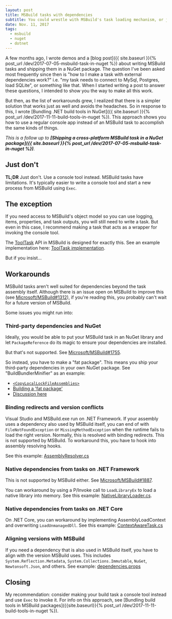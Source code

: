 ```yaml
---
layout: post
title: MSBuild tasks with dependencies
subtitle: You could wrestle with MSBuild's task loading mechanism, or just don't.
date: Nov. 11, 2017
tags:
  - msbuild
  - nuget
  - dotnet
---
```


A few months ago, I wrote demos and a [blog post]({{ site.baseurl }}{% post_url /dev/2017-07-05-msbuild-task-in-nuget %}) about writing
MSBuild tasks and shipping them in a NuGet package. The question I've been asked most frequently
since then is "how to I make a task with external dependencies work?" i.e. "my task needs to connect to MySql, Postgres, load SQLite", or something like that. When I started writing a post to answer these questions, I intended to show you the way to make all this work.

But then, as the list of workarounds grew, I realized that there is a simpler solution that works just as well and avoids the headaches. So in response to this, I wrote
[Bundling .NET build tools in NuGet]({{ site.baseurl }}{% post_url /dev/2017-11-11-build-tools-in-nuget %}). This approach shows you how to use a regular console app instead of an MSBuild task to accomplish the same kinds of things.

_This is a follow up to
**[Shipping a cross-platform MSBuild task in a NuGet package]({{ site.baseurl }}{% post_url /dev/2017-07-05-msbuild-task-in-nuget %})**._

## Just don't

**TL;DR** Just don't. Use a console tool instead. MSBuild tasks have limitations. It's typically easier to write a console tool and start a new process from MSBuild using `Exec`.

## The exception

If you need access to MSBuild's object model so you can use logging, items, properties, and task outputs, you will still need to write a task. But even in this case, I recommend making a task that acts as a wrapper for invoking the console tool.

The [ToolTask](https://docs.microsoft.com/en-us/dotnet/api/microsoft.build.utilities.tooltask?view=netframework-4.7.1) API in MSBuild is designed for exactly this. See an example implementation here: [ToolTask implementation](https://github.com/natemcmaster/Yarn.MSBuild/blob/2813c1442403f69f66f525cf7e64e34319a3e678/src/Yarn.MSBuild/Yarn.cs).

But if you insist...

## Workarounds

MSBuild tasks aren't well suited for dependencies beyond the task assembly itself. Although there is an issue open
on MSBuild to improve this (see [Microsoft/MSBuild#1312](https://github.com/Microsoft/msbuild/issues/1312)),
if you're reading this, you probably can't wait for a future version of MSBuild.

Some issues you might run into:

### Third-party dependencies and NuGet

Ideally, you would be able to put your MSBuild task in an NuGet library and let `PackageReference` do its magic to ensure your dependencies are installed.

But that's not supported. See [Microsoft/MSBuild#1755](https://github.com/Microsoft/msbuild/issues/1755).

So instead, you have to make a "fat package". This means you ship your third-party dependencies in your own NuGet package. See "BuildBundlerMinifier" as an example:

 - [`<CopyLocalLockFileAssemblies>`](https://github.com/madskristensen/BundlerMinifier/blob/e66ec7c85ad6c291fcd5bf55e7f426485e2e2d38/src/BundlerMinifier/BundlerMinifier.csproj#L13-L14)
 - [Building a 'fat package'](https://github.com/madskristensen/BundlerMinifier/blob/e66ec7c85ad6c291fcd5bf55e7f426485e2e2d38/src/BundlerMinifier/BundlerMinifier.csproj#L35-L47)
 - [Discussion here](https://github.com/madskristensen/BundlerMinifier/issues/230)

### Binding redirects and version conflicts

Visual Studio and MSBuild.exe run on .NET Framework. If your assembly uses a dependency also used by MSBuild itself, you can end of with `FileNotFoundException` or `MissingMethodException` when the runtime fails to load the right version. Normally, this is resolved with binding redirects.
This is not supported by MSBuild.
To workaround this, you have to hook into assembly resolving hooks.

See this example: [AssemblyResolver.cs](https://github.com/dotnet/buildtools/blob/48e815d61529eeda8d1a419ae904edea9d4092aa/src/common/AssemblyResolver.cs)

### Native dependencies from tasks on .NET Framework

This is not supported by MSBuild either. See [Microsoft/MSBuild#1887](https://github.com/Microsoft/msbuild/issues/1887).

You can workaround by using a P/Invoke call to `LoadLibraryEx` to load a native library into memory. See this example: [NativeLibraryLoader.cs](https://github.com/aspnet/Microsoft.Data.Sqlite/blob/rel/1.1.1/src/Microsoft.Data.Sqlite/Utilities/NativeLibraryLoader.cs).

### Native dependencies from tasks on .NET Core

On .NET Core, you can workaround by implementing AssemblyLoadContext and overwriting `LoadUnmanagedDll`. See this example: [ContextAwareTask.cs](https://github.com/AArnott/Nerdbank.GitVersioning/blob/079d24cbca3bf0872c9a0c951920dfe0498519e6/src/MSBuildExtensionTask/ContextAwareTask.cs#L92-L107)

### Aligning versions with MSBuild

If you need a dependency that is also used in MSBuild itself, you have to align with the version MSBuild uses. This includes `System.Reflection.Metadata`, `System.Collections.Immutable`, `NuGet`, `Newtonsoft.Json`, and others. See example: [dependencies.props](https://github.com/aspnet/BuildTools/blob/1f3f14382764e06b7e691e5ee89d12a280249284/build/dependencies.props#L19-L29)

## Closing

My recommendation: consider making your build task a console tool instead and use `Exec` to invoke it.
For info on this approach, see [Bundling build tools in MSBuild packages]({{site.baseurl}}{% post_url /dev/2017-11-11-build-tools-in-nuget %}).

